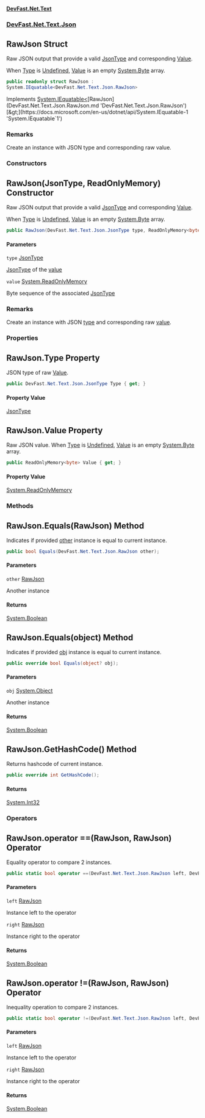 #### [DevFast.Net.Text](index.md 'index')
### [DevFast.Net.Text.Json](DevFast.Net.Text.Json.md 'DevFast.Net.Text.Json')

## RawJson Struct

Raw JSON output that provide a valid [JsonType](DevFast.Net.Text.Json.JsonType.md 'DevFast.Net.Text.Json.JsonType') and corresponding
[Value](DevFast.Net.Text.Json.RawJson.md#DevFast.Net.Text.Json.RawJson.Value 'DevFast.Net.Text.Json.RawJson.Value').

When [Type](DevFast.Net.Text.Json.RawJson.md#DevFast.Net.Text.Json.RawJson.Type 'DevFast.Net.Text.Json.RawJson.Type') is [Undefined](DevFast.Net.Text.Json.JsonType.md#DevFast.Net.Text.Json.JsonType.Undefined 'DevFast.Net.Text.Json.JsonType.Undefined'), [Value](DevFast.Net.Text.Json.RawJson.md#DevFast.Net.Text.Json.RawJson.Value 'DevFast.Net.Text.Json.RawJson.Value') is
an empty [System.Byte](https://docs.microsoft.com/en-us/dotnet/api/System.Byte 'System.Byte') array.

```csharp
public readonly struct RawJson :
System.IEquatable<DevFast.Net.Text.Json.RawJson>
```

Implements [System.IEquatable&lt;](https://docs.microsoft.com/en-us/dotnet/api/System.IEquatable-1 'System.IEquatable`1')[RawJson](DevFast.Net.Text.Json.RawJson.md 'DevFast.Net.Text.Json.RawJson')[&gt;](https://docs.microsoft.com/en-us/dotnet/api/System.IEquatable-1 'System.IEquatable`1')

### Remarks
Create an instance with JSON type and corresponding raw value.
### Constructors

<a name='DevFast.Net.Text.Json.RawJson.RawJson(DevFast.Net.Text.Json.JsonType,ReadOnlyMemory_byte_)'></a>

## RawJson(JsonType, ReadOnlyMemory<byte>) Constructor

Raw JSON output that provide a valid [JsonType](DevFast.Net.Text.Json.JsonType.md 'DevFast.Net.Text.Json.JsonType') and corresponding
[Value](DevFast.Net.Text.Json.RawJson.md#DevFast.Net.Text.Json.RawJson.Value 'DevFast.Net.Text.Json.RawJson.Value').

When [Type](DevFast.Net.Text.Json.RawJson.md#DevFast.Net.Text.Json.RawJson.Type 'DevFast.Net.Text.Json.RawJson.Type') is [Undefined](DevFast.Net.Text.Json.JsonType.md#DevFast.Net.Text.Json.JsonType.Undefined 'DevFast.Net.Text.Json.JsonType.Undefined'), [Value](DevFast.Net.Text.Json.RawJson.md#DevFast.Net.Text.Json.RawJson.Value 'DevFast.Net.Text.Json.RawJson.Value') is
an empty [System.Byte](https://docs.microsoft.com/en-us/dotnet/api/System.Byte 'System.Byte') array.

```csharp
public RawJson(DevFast.Net.Text.Json.JsonType type, ReadOnlyMemory<byte> value);
```
#### Parameters

<a name='DevFast.Net.Text.Json.RawJson.RawJson(DevFast.Net.Text.Json.JsonType,ReadOnlyMemory_byte_).type'></a>

`type` [JsonType](DevFast.Net.Text.Json.JsonType.md 'DevFast.Net.Text.Json.JsonType')

[JsonType](DevFast.Net.Text.Json.JsonType.md 'DevFast.Net.Text.Json.JsonType') of the [value](DevFast.Net.Text.Json.RawJson.md#DevFast.Net.Text.Json.RawJson.RawJson(DevFast.Net.Text.Json.JsonType,ReadOnlyMemory_byte_).value 'DevFast.Net.Text.Json.RawJson.RawJson(DevFast.Net.Text.Json.JsonType, ReadOnlyMemory<byte>).value')

<a name='DevFast.Net.Text.Json.RawJson.RawJson(DevFast.Net.Text.Json.JsonType,ReadOnlyMemory_byte_).value'></a>

`value` [System.ReadOnlyMemory](https://docs.microsoft.com/en-us/dotnet/api/System.ReadOnlyMemory 'System.ReadOnlyMemory')

Byte sequence of the associated [JsonType](DevFast.Net.Text.Json.JsonType.md 'DevFast.Net.Text.Json.JsonType')

### Remarks
Create an instance with JSON [type](DevFast.Net.Text.Json.RawJson.md#DevFast.Net.Text.Json.RawJson.RawJson(DevFast.Net.Text.Json.JsonType,ReadOnlyMemory_byte_).type 'DevFast.Net.Text.Json.RawJson.RawJson(DevFast.Net.Text.Json.JsonType, ReadOnlyMemory<byte>).type') and corresponding raw [value](DevFast.Net.Text.Json.RawJson.md#DevFast.Net.Text.Json.RawJson.RawJson(DevFast.Net.Text.Json.JsonType,ReadOnlyMemory_byte_).value 'DevFast.Net.Text.Json.RawJson.RawJson(DevFast.Net.Text.Json.JsonType, ReadOnlyMemory<byte>).value').
### Properties

<a name='DevFast.Net.Text.Json.RawJson.Type'></a>

## RawJson.Type Property

JSON type of raw [Value](DevFast.Net.Text.Json.RawJson.md#DevFast.Net.Text.Json.RawJson.Value 'DevFast.Net.Text.Json.RawJson.Value').

```csharp
public DevFast.Net.Text.Json.JsonType Type { get; }
```

#### Property Value
[JsonType](DevFast.Net.Text.Json.JsonType.md 'DevFast.Net.Text.Json.JsonType')

<a name='DevFast.Net.Text.Json.RawJson.Value'></a>

## RawJson.Value Property

Raw JSON value. When [Type](DevFast.Net.Text.Json.RawJson.md#DevFast.Net.Text.Json.RawJson.Type 'DevFast.Net.Text.Json.RawJson.Type') is [Undefined](DevFast.Net.Text.Json.JsonType.md#DevFast.Net.Text.Json.JsonType.Undefined 'DevFast.Net.Text.Json.JsonType.Undefined'), [Value](DevFast.Net.Text.Json.RawJson.md#DevFast.Net.Text.Json.RawJson.Value 'DevFast.Net.Text.Json.RawJson.Value') is
an empty [System.Byte](https://docs.microsoft.com/en-us/dotnet/api/System.Byte 'System.Byte') array.

```csharp
public ReadOnlyMemory<byte> Value { get; }
```

#### Property Value
[System.ReadOnlyMemory](https://docs.microsoft.com/en-us/dotnet/api/System.ReadOnlyMemory 'System.ReadOnlyMemory')
### Methods

<a name='DevFast.Net.Text.Json.RawJson.Equals(DevFast.Net.Text.Json.RawJson)'></a>

## RawJson.Equals(RawJson) Method

Indicates if provided [other](DevFast.Net.Text.Json.RawJson.md#DevFast.Net.Text.Json.RawJson.Equals(DevFast.Net.Text.Json.RawJson).other 'DevFast.Net.Text.Json.RawJson.Equals(DevFast.Net.Text.Json.RawJson).other') instance is equal to current instance.

```csharp
public bool Equals(DevFast.Net.Text.Json.RawJson other);
```
#### Parameters

<a name='DevFast.Net.Text.Json.RawJson.Equals(DevFast.Net.Text.Json.RawJson).other'></a>

`other` [RawJson](DevFast.Net.Text.Json.RawJson.md 'DevFast.Net.Text.Json.RawJson')

Another instance

#### Returns
[System.Boolean](https://docs.microsoft.com/en-us/dotnet/api/System.Boolean 'System.Boolean')

<a name='DevFast.Net.Text.Json.RawJson.Equals(object)'></a>

## RawJson.Equals(object) Method

Indicates if provided [obj](DevFast.Net.Text.Json.RawJson.md#DevFast.Net.Text.Json.RawJson.Equals(object).obj 'DevFast.Net.Text.Json.RawJson.Equals(object).obj') instance is equal to current instance.

```csharp
public override bool Equals(object? obj);
```
#### Parameters

<a name='DevFast.Net.Text.Json.RawJson.Equals(object).obj'></a>

`obj` [System.Object](https://docs.microsoft.com/en-us/dotnet/api/System.Object 'System.Object')

Another instance

#### Returns
[System.Boolean](https://docs.microsoft.com/en-us/dotnet/api/System.Boolean 'System.Boolean')

<a name='DevFast.Net.Text.Json.RawJson.GetHashCode()'></a>

## RawJson.GetHashCode() Method

Returns hashcode of current instance.

```csharp
public override int GetHashCode();
```

#### Returns
[System.Int32](https://docs.microsoft.com/en-us/dotnet/api/System.Int32 'System.Int32')
### Operators

<a name='DevFast.Net.Text.Json.RawJson.op_Equality(DevFast.Net.Text.Json.RawJson,DevFast.Net.Text.Json.RawJson)'></a>

## RawJson.operator ==(RawJson, RawJson) Operator

Equality operator to compare 2 instances.

```csharp
public static bool operator ==(DevFast.Net.Text.Json.RawJson left, DevFast.Net.Text.Json.RawJson right);
```
#### Parameters

<a name='DevFast.Net.Text.Json.RawJson.op_Equality(DevFast.Net.Text.Json.RawJson,DevFast.Net.Text.Json.RawJson).left'></a>

`left` [RawJson](DevFast.Net.Text.Json.RawJson.md 'DevFast.Net.Text.Json.RawJson')

Instance left to the operator

<a name='DevFast.Net.Text.Json.RawJson.op_Equality(DevFast.Net.Text.Json.RawJson,DevFast.Net.Text.Json.RawJson).right'></a>

`right` [RawJson](DevFast.Net.Text.Json.RawJson.md 'DevFast.Net.Text.Json.RawJson')

Instance right to the operator

#### Returns
[System.Boolean](https://docs.microsoft.com/en-us/dotnet/api/System.Boolean 'System.Boolean')

<a name='DevFast.Net.Text.Json.RawJson.op_Inequality(DevFast.Net.Text.Json.RawJson,DevFast.Net.Text.Json.RawJson)'></a>

## RawJson.operator !=(RawJson, RawJson) Operator

Inequality operation to compare 2 instances.

```csharp
public static bool operator !=(DevFast.Net.Text.Json.RawJson left, DevFast.Net.Text.Json.RawJson right);
```
#### Parameters

<a name='DevFast.Net.Text.Json.RawJson.op_Inequality(DevFast.Net.Text.Json.RawJson,DevFast.Net.Text.Json.RawJson).left'></a>

`left` [RawJson](DevFast.Net.Text.Json.RawJson.md 'DevFast.Net.Text.Json.RawJson')

Instance left to the operator

<a name='DevFast.Net.Text.Json.RawJson.op_Inequality(DevFast.Net.Text.Json.RawJson,DevFast.Net.Text.Json.RawJson).right'></a>

`right` [RawJson](DevFast.Net.Text.Json.RawJson.md 'DevFast.Net.Text.Json.RawJson')

Instance right to the operator

#### Returns
[System.Boolean](https://docs.microsoft.com/en-us/dotnet/api/System.Boolean 'System.Boolean')
